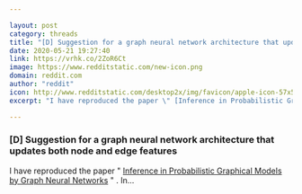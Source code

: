 ```yaml
---

layout: post
category: threads
title: "[D] Suggestion for a graph neural network architecture that updates both node and edge features"
date: 2020-05-21 19:27:40
link: https://vrhk.co/2ZoR6Ct
image: https://www.redditstatic.com/new-icon.png
domain: reddit.com
author: "reddit"
icon: http://www.redditstatic.com/desktop2x/img/favicon/apple-icon-57x57.png
excerpt: "I have reproduced the paper \" [Inference in Probabilistic Graphical Models by Graph Neural Networks](<https://arxiv.org/pdf/1803.07710.pdf>) \" . In..."

---
```


### [D] Suggestion for a graph neural network architecture that updates both node and edge features

I have reproduced the paper " [Inference in Probabilistic Graphical Models by Graph Neural Networks](<https://arxiv.org/pdf/1803.07710.pdf>) " . In...